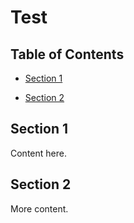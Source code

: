 # Test

## Table of Contents

- [Section 1](#section-1)

- [Section 2](#section-2)

## Section 1

Content here.

## Section 2

More content.
